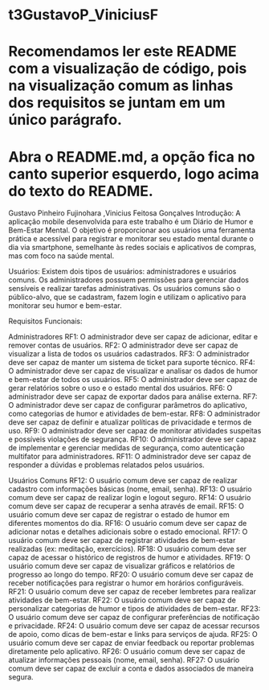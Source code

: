 # t3GustavoP_ViniciusF
# Recomendamos ler este README com a visualização de código, pois na visualização comum as linhas dos requisitos se juntam em um único parágrafo.
# Abra o README.md, a opção fica no canto superior esquerdo, logo acima do texto do README.



Gustavo Pinheiro Fujinohara ,Vinicius Feitosa Gonçalves
Introdução: 
A aplicação mobile desenvolvida para este trabalho é um Diário de Humor e Bem-Estar Mental. O objetivo é proporcionar aos usuários uma ferramenta prática e acessível para registrar e monitorar seu estado mental durante o dia via smartphone, semelhante às redes sociais e aplicativos de compras, mas com foco na saúde mental.

Usuários:
Existem dois tipos de usuários: administradores e usuários comuns. Os administradores possuem permissões para gerenciar dados sensíveis e realizar tarefas administrativas. Os usuários comuns são o público-alvo, que se cadastram, fazem login e utilizam o aplicativo para monitorar seu humor e bem-estar.

Requisitos Funcionais:

Administradores
RF1: O administrador deve ser capaz de adicionar, editar e remover contas de usuários.
RF2: O administrador deve ser capaz de visualizar a lista de todos os usuários cadastrados.
RF3: O administrador deve ser capaz de manter um sistema de ticket para suporte técnico.
RF4: O administrador deve ser capaz de visualizar e analisar os dados de humor e bem-estar de todos os usuários.
RF5: O administrador deve ser capaz de gerar relatórios sobre o uso e o estado mental dos usuários.
RF6: O administrador deve ser capaz de exportar dados para análise externa.
RF7: O administrador deve ser capaz de configurar parâmetros do aplicativo, como categorias de humor e atividades de bem-estar.
RF8: O administrador deve ser capaz de definir e atualizar políticas de privacidade e termos de uso.
RF9: O administrador deve ser capaz de monitorar atividades suspeitas e possíveis violações de segurança.
RF10: O administrador deve ser capaz de implementar e gerenciar medidas de segurança, como autenticação multifator para administradores.
RF11: O administrador deve ser capaz de responder a dúvidas e problemas relatados pelos usuários.

Usuários Comuns
RF12: O usuário comum deve ser capaz de realizar cadastro com informações básicas (nome, email, senha).
RF13: O usuário comum deve ser capaz de realizar login e logout seguro.
RF14: O usuário comum deve ser capaz de recuperar a senha através de email.
RF15: O usuário comum deve ser capaz de registrar o estado de humor em diferentes momentos do dia.
RF16: O usuário comum deve ser capaz de adicionar notas e detalhes adicionais sobre o estado emocional.
RF17: O usuário comum deve ser capaz de registrar atividades de bem-estar realizadas (ex: meditação, exercícios).
RF18: O usuário comum deve ser capaz de acessar o histórico de registros de humor e atividades.
RF19: O usuário comum deve ser capaz de visualizar gráficos e relatórios de progresso ao longo do tempo.
RF20: O usuário comum deve ser capaz de receber notificações para registrar o humor em horários configuráveis.
RF21: O usuário comum deve ser capaz de receber lembretes para realizar atividades de bem-estar.
RF22: O usuário comum deve ser capaz de personalizar categorias de humor e tipos de atividades de bem-estar.
RF23: O usuário comum deve ser capaz de configurar preferências de notificação e privacidade.
RF24: O usuário comum deve ser capaz de acessar recursos de apoio, como dicas de bem-estar e links para serviços de ajuda.
RF25: O usuário comum deve ser capaz de enviar feedback ou reportar problemas diretamente pelo aplicativo.
RF26: O usuário comum deve ser capaz de atualizar informações pessoais (nome, email, senha).
RF27: O usuário comum deve ser capaz de excluir a conta e dados associados de maneira segura.
